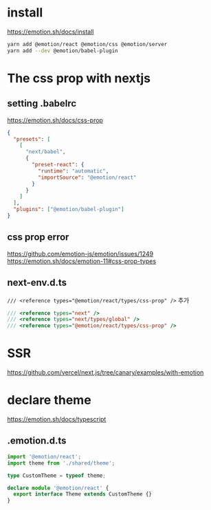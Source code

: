# install

https://emotion.sh/docs/install

```bash
yarn add @emotion/react @emotion/css @emotion/server
yarn add --dev @emotion/babel-plugin
```

# The css prop with nextjs

## setting .babelrc

https://emotion.sh/docs/css-prop

```json
{
  "presets": [
    [
      "next/babel",
      {
        "preset-react": {
          "runtime": "automatic",
          "importSource": "@emotion/react"
        }
      }
    ]
  ],
  "plugins": ["@emotion/babel-plugin"]
}
```

## css prop error

https://github.com/emotion-js/emotion/issues/1249
https://emotion.sh/docs/emotion-11#css-prop-types

## next-env.d.ts

`/// <reference types="@emotion/react/types/css-prop" />` 추가

```ts
/// <reference types="next" />
/// <reference types="next/types/global" />
/// <reference types="@emotion/react/types/css-prop" />
```

# SSR

https://github.com/vercel/next.js/tree/canary/examples/with-emotion

# declare theme

https://emotion.sh/docs/typescript

## .emotion.d.ts

```ts
import '@emotion/react';
import theme from './shared/theme';

type CustomTheme = typeof theme;

declare module '@emotion/react' {
  export interface Theme extends CustomTheme {}
}
```
